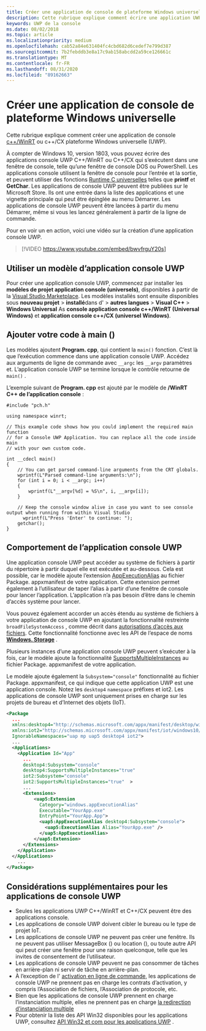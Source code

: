 ```yaml
---
title: Créer une application de console de plateforme Windows universelle
description: Cette rubrique explique comment écrire une application UWP qui s’exécute dans une fenêtre de console.
keywords: UWP de la console
ms.date: 08/02/2018
ms.topic: article
ms.localizationpriority: medium
ms.openlocfilehash: cab52a84e631404fc4cbd682d6cedef7e799d387
ms.sourcegitcommit: 7b2febddb3e8a17c9ab158abcdd2a59ce126661c
ms.translationtype: MT
ms.contentlocale: fr-FR
ms.lasthandoff: 08/31/2020
ms.locfileid: "89162663"
---
```

# <a name="create-a-universal-windows-platform-console-app"></a>Créer une application de console de plateforme Windows universelle

Cette rubrique explique comment créer une application de console [c++/WinRT](../cpp-and-winrt-apis/intro-to-using-cpp-with-winrt.md) ou c++/CX plateforme Windows universelle (UWP).

À compter de Windows 10, version 1803, vous pouvez écrire des applications console UWP C++/WinRT ou C++/CX qui s’exécutent dans une fenêtre de console, telle qu’une fenêtre de console DOS ou PowerShell. Les applications console utilisent la fenêtre de console pour l’entrée et la sortie, et peuvent utiliser des fonctions [Runtime C universelles](/cpp/c-runtime-library/reference/crt-alphabetical-function-reference) telles que **printf** et **GetChar**. Les applications de console UWP peuvent être publiées sur le Microsoft Store. Ils ont une entrée dans la liste des applications et une vignette principale qui peut être épinglée au menu Démarrer. Les applications de console UWP peuvent être lancées à partir du menu Démarrer, même si vous les lancez généralement à partir de la ligne de commande.

Pour en voir un en action, voici une vidéo sur la création d’une application console UWP.

> [!VIDEO https://www.youtube.com/embed/bwvfrguY20s]

## <a name="use-a-uwp-console-app-template"></a>Utiliser un modèle d’application console UWP 

Pour créer une application console UWP, commencez par installer les **modèles de projet application console (universels)**, disponibles à partir de la [Visual Studio Marketplace](https://marketplace.visualstudio.com/items?itemName=AndrewWhitechapelMSFT.ConsoleAppUniversal). Les modèles installés sont ensuite disponibles sous **nouveau projet**  >  **installé**dans d'  >  **autres langues**  >  **Visual C++**  >  **Windows Universal** As **console application console c++/WinRT (Universal Windows)** et **application console c++/CX (universel Windows)**.

## <a name="add-your-code-to-main"></a>Ajouter votre code à main ()

Les modèles ajoutent **Program. cpp**, qui contient la `main()` fonction. C’est là que l’exécution commence dans une application console UWP. Accédez aux arguments de ligne de commande avec `__argc` les `__argv` paramètres et. L’application console UWP se termine lorsque le contrôle retourne de `main()` .

L’exemple suivant de **Program. cpp** est ajouté par le modèle de **/WinRT C++ de l’application console** :

```cppwinrt
#include "pch.h"

using namespace winrt;

// This example code shows how you could implement the required main function
// for a Console UWP Application. You can replace all the code inside main
// with your own custom code.

int __cdecl main()
{
    // You can get parsed command-line arguments from the CRT globals.
    wprintf(L"Parsed command-line arguments:\n");
    for (int i = 0; i < __argc; i++)
    {
        wprintf(L"__argv[%d] = %S\n", i, __argv[i]);
    }

    // Keep the console window alive in case you want to see console output when running from within Visual Studio
      wprintf(L"Press 'Enter' to continue: ");
    getchar();
}
```

## <a name="uwp-console-app-behavior"></a>Comportement de l’application console UWP

Une application console UWP peut accéder au système de fichiers à partir du répertoire à partir duquel elle est exécutée et au-dessous. Cela est possible, car le modèle ajoute l’extension [AppExecutionAlias](/uwp/schemas/appxpackage/uapmanifestschema/element-uap5-appexecutionalias) au fichier Package. appxmanifest de votre application. Cette extension permet également à l’utilisateur de taper l’alias à partir d’une fenêtre de console pour lancer l’application. L’application n’a pas besoin d’être dans le chemin d’accès système pour lancer.

Vous pouvez également accorder un accès étendu au système de fichiers à votre application de console UWP en ajoutant la fonctionnalité restreinte `broadFileSystemAccess` , comme décrit dans [autorisations d’accès aux fichiers](../files/file-access-permissions.md). Cette fonctionnalité fonctionne avec les API de l’espace de noms [**Windows. Storage**](/uwp/api/Windows.Storage) .

Plusieurs instances d’une application console UWP peuvent s’exécuter à la fois, car le modèle ajoute la fonctionnalité [SupportsMultipleInstances](multi-instance-uwp.md) au fichier Package. appxmanifest de votre application.

Le modèle ajoute également la `Subsystem="console"` fonctionnalité au fichier Package. appxmanifest, ce qui indique que cette application UWP est une application console. Notez les `desktop4` `namespace` préfixes et iot2. Les applications de console UWP sont uniquement prises en charge sur les projets de bureau et d’Internet des objets (IoT).

```xml
<Package
  ...
  xmlns:desktop4="http://schemas.microsoft.com/appx/manifest/desktop/windows10/4" 
  xmlns:iot2="http://schemas.microsoft.com/appx/manifest/iot/windows10/2" 
  IgnorableNamespaces="uap mp uap5 desktop4 iot2">
  ...
  <Applications>
    <Application Id="App"
      ...
      desktop4:Subsystem="console" 
      desktop4:SupportsMultipleInstances="true" 
      iot2:Subsystem="console" 
      iot2:SupportsMultipleInstances="true"  >
      ...
      <Extensions>
          <uap5:Extension 
            Category="windows.appExecutionAlias" 
            Executable="YourApp.exe" 
            EntryPoint="YourApp.App">
            <uap5:AppExecutionAlias desktop4:Subsystem="console">
              <uap5:ExecutionAlias Alias="YourApp.exe" />
            </uap5:AppExecutionAlias>
          </uap5:Extension>
      </Extensions>
    </Application>
  </Applications>
    ...
</Package>
```

## <a name="additional-considerations-for-uwp-console-apps"></a>Considérations supplémentaires pour les applications de console UWP

- Seules les applications UWP C++/WinRT et C++/CX peuvent être des applications console.
- Les applications de console UWP doivent cibler le bureau ou le type de projet IoT.
- Les applications de console UWP ne peuvent pas créer une fenêtre. Ils ne peuvent pas utiliser MessageBox () ou location (), ou toute autre API qui peut créer une fenêtre pour une raison quelconque, telle que les invites de consentement de l’utilisateur.
- Les applications de console UWP peuvent ne pas consommer de tâches en arrière-plan ni servir de tâche en arrière-plan.
- À l’exception de l' [activation en ligne de commande](https://blogs.windows.com/buildingapps/2017/07/05/command-line-activation-universal-windows-apps/#5YJUzjBoXCL4MhAe.97), les applications de console UWP ne prennent pas en charge les contrats d’activation, y compris l’Association de fichiers, l’Association de protocole, etc.
- Bien que les applications de console UWP prennent en charge l’instanciation multiple, elles ne prennent pas en charge [la redirection d’instanciation multiple](multi-instance-uwp.md)
- Pour obtenir la liste des API Win32 disponibles pour les applications UWP, consultez [API Win32 et com pour les applications UWP](/uwp/win32-and-com/win32-and-com-for-uwp-apps) .